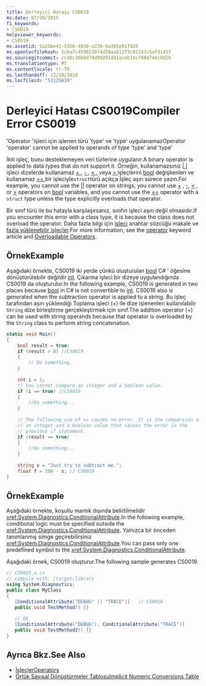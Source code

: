 ```yaml
---
title: Derleyici Hatası CS0019
ms.date: 07/20/2015
f1_keywords:
- CS0019
helpviewer_keywords:
- CS0019
ms.assetid: 5a25be41-535b-4850-a230-9a385e01fd20
ms.openlocfilehash: 5c6a7c4590238f4d50aa512f3c91147c5afd145f
ms.sourcegitcommit: ccd8c36b0d74d99291d41aceb14cf98d74dc9d2b
ms.translationtype: MT
ms.contentlocale: tr-TR
ms.lasthandoff: 12/10/2018
ms.locfileid: "53125619"
---
```

# <a name="compiler-error-cs0019"></a><span data-ttu-id="11c25-102">Derleyici Hatası CS0019</span><span class="sxs-lookup"><span data-stu-id="11c25-102">Compiler Error CS0019</span></span>

<span data-ttu-id="11c25-103">'Operator 'işleci için işlenen türü 'type' ve 'type' uygulanamaz</span><span class="sxs-lookup"><span data-stu-id="11c25-103">Operator 'operator' cannot be applied to operands of type 'type' and 'type'</span></span>  
  
 <span data-ttu-id="11c25-104">İkili işleç, bunu desteklemeyen veri türlerine uygulanır.</span><span class="sxs-lookup"><span data-stu-id="11c25-104">A binary operator is applied to data types that do not support it.</span></span> <span data-ttu-id="11c25-105">Örneğin, kullanamazsınız [ &#124; &#124; ](../../../csharp/language-reference/operators/conditional-or-operator.md) işleci dizelerde kullanamaz [ + ](../../../csharp/language-reference/operators/addition-operator.md) , [ - ](../../../csharp/language-reference/operators/subtraction-operator.md), [ \< ](../../../csharp/language-reference/operators/less-than-operator.md) , veya [ > ](../../../csharp/language-reference/operators/greater-than-operator.md) işleçlerini [bool](../../../csharp/language-reference/keywords/bool.md) değişkenleri ve kullanamaz [ == ](../../../csharp/language-reference/operators/equality-comparison-operator.md) bir işleciyle`struct`türü açıkça İşleç aşırı sürece yazın.</span><span class="sxs-lookup"><span data-stu-id="11c25-105">For example, you cannot use the [&#124;&#124;](../../../csharp/language-reference/operators/conditional-or-operator.md) operator on strings, you cannot use [+](../../../csharp/language-reference/operators/addition-operator.md) , [-](../../../csharp/language-reference/operators/subtraction-operator.md), [\<](../../../csharp/language-reference/operators/less-than-operator.md) , or [>](../../../csharp/language-reference/operators/greater-than-operator.md) operators on [bool](../../../csharp/language-reference/keywords/bool.md) variables, and you cannot use the [==](../../../csharp/language-reference/operators/equality-comparison-operator.md) operator with a `struct` type unless the type explicitly overloads that operator.</span></span>  
  
 <span data-ttu-id="11c25-106">Bir sınıf türü ile bu hatayla karşılaşırsanız, sınıfın işleci aşırı değil olmasıdır.</span><span class="sxs-lookup"><span data-stu-id="11c25-106">If you encounter this error with a class type, it is because the class does not overload the operator.</span></span> <span data-ttu-id="11c25-107">Daha fazla bilgi için [işleci](../../../csharp/language-reference/keywords/operator.md) anahtar sözcüğü makale ve [fazla yüklenebilir işleçler](../../../csharp/programming-guide/statements-expressions-operators/overloadable-operators.md).</span><span class="sxs-lookup"><span data-stu-id="11c25-107">For more information, see the [operator](../../../csharp/language-reference/keywords/operator.md) keyword article and [Overloadable Operators](../../../csharp/programming-guide/statements-expressions-operators/overloadable-operators.md).</span></span>  
  
## <a name="example"></a><span data-ttu-id="11c25-108">Örnek</span><span class="sxs-lookup"><span data-stu-id="11c25-108">Example</span></span>

 <span data-ttu-id="11c25-109">Aşağıdaki örnekte, CS0019 iki yerde çünkü oluşturulan [bool](../../../csharp/language-reference/keywords/bool.md) C# ' öğesine dönüştürülebilir değildir [int](../../../csharp/language-reference/keywords/int.md). Çıkarma işleci bir dizeye uygulandığında CS0019 da oluşturulur.</span><span class="sxs-lookup"><span data-stu-id="11c25-109">In the following example, CS0019 is generated in two places because [bool](../../../csharp/language-reference/keywords/bool.md) in C# is not convertible to [int](../../../csharp/language-reference/keywords/int.md). CS0019 also is generated when the subtraction operator is applied to a string.</span></span> <span data-ttu-id="11c25-110">Bu işleç tarafından aşırı yüklendiği Toplama işleci (+) ile dize işlenenleri kullanılabilir `String` dize birleştirme gerçekleştirmek için sınıf.</span><span class="sxs-lookup"><span data-stu-id="11c25-110">The addition operator (+) can be used with string operands because that operator is overloaded by the `String` class to perform string concatenation.</span></span>  

```csharp
static void Main()  
{  
    bool result = true;  
    if (result > 0) //CS0019  
    {  
        // Do something.  
    }  
  
    int i = 1;  
    // You cannot compare an integer and a boolean value.  
    if (i == true) //CS0019  
    {  
        //Do something...  
    }  
  
    // The following use of == causes no error. It is the comparison of
    // an integer and a boolean value that causes the error in the
    // previous if statement.  
    if (result == true)  
    {  
        //Do something...  
    }  
  
    string s = "Just try to subtract me.";  
    float f = 100 - s; // CS0019  
}  
```

## <a name="example"></a><span data-ttu-id="11c25-111">Örnek</span><span class="sxs-lookup"><span data-stu-id="11c25-111">Example</span></span>

 <span data-ttu-id="11c25-112">Aşağıdaki örnekte, koşullu mantık dışında belirtilmelidir <xref:System.Diagnostics.ConditionalAttribute>.</span><span class="sxs-lookup"><span data-stu-id="11c25-112">In the following example, conditional logic must be specified outside the <xref:System.Diagnostics.ConditionalAttribute>.</span></span> <span data-ttu-id="11c25-113">Yalnızca bir önceden tanımlanmış simge geçirebilirsiniz <xref:System.Diagnostics.ConditionalAttribute>.</span><span class="sxs-lookup"><span data-stu-id="11c25-113">You can pass only one predefined symbol to the <xref:System.Diagnostics.ConditionalAttribute>.</span></span>  
  
 <span data-ttu-id="11c25-114">Aşağıdaki örnek, CS0019 oluşturur.</span><span class="sxs-lookup"><span data-stu-id="11c25-114">The following sample generates CS0019.</span></span>  

```csharp
// CS0019_a.cs  
// compile with: /target:library  
using System.Diagnostics;  
public class MyClass  
{  
   [ConditionalAttribute("DEBUG" || "TRACE")]   // CS0019  
   public void TestMethod() {}  
  
   // OK  
   [ConditionalAttribute("DEBUG"), ConditionalAttribute("TRACE")]  
   public void TestMethod2() {}  
}  
```

## <a name="see-also"></a><span data-ttu-id="11c25-115">Ayrıca Bkz.</span><span class="sxs-lookup"><span data-stu-id="11c25-115">See Also</span></span>

- [<span data-ttu-id="11c25-116">İşleçler</span><span class="sxs-lookup"><span data-stu-id="11c25-116">Operators</span></span>](../../../csharp/programming-guide/statements-expressions-operators/operators.md)  
- [<span data-ttu-id="11c25-117">Örtük Sayısal Dönüştürmeler Tablosu</span><span class="sxs-lookup"><span data-stu-id="11c25-117">Implicit Numeric Conversions Table</span></span>](../../../csharp/language-reference/keywords/implicit-numeric-conversions-table.md)
